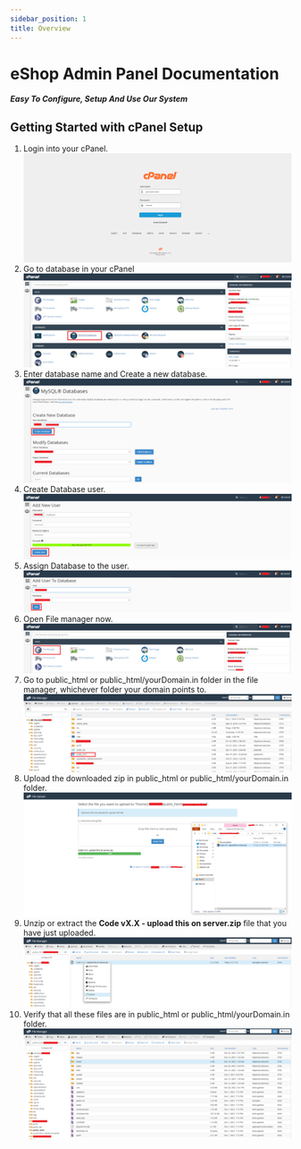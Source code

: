 ```yaml
---
sidebar_position: 1
title: Overview
---
```


# eShop Admin Panel Documentation

##### Easy To Configure, Setup And Use Our System

## Getting Started with cPanel Setup

1.  Login into your cPanel.
    ![cPanel Login](/img/web/cp-1.png)
2.  Go to database in your cPanel
    ![cPanel Database](/img/web/cp-2.png)
3.  Enter database name and Create a new database.
    ![Create Database](/img/web/cp-3.png)
4.  Create Database user.
    ![Create Database User](/img/web/cp-4.png)
5.  Assign Database to the user.
    ![Assign Database](/img/web/cp-5.png)
6.  Open File manager now.
    ![Open File Manager](/img/web/cp-6.png)
7.  Go to public_html or public_html/yourDomain.in folder in the file manager, whichever folder your domain points to.
    ![Navigate to Public HTML](/img/web/cp-7.png)
8.  Upload the downloaded zip in public_html or public_html/yourDomain.in folder.
    ![Upload Zip File](/img/web/cp-8.png)
9.  Unzip or extract the **Code vX.X - upload this on server.zip** file that you have just uploaded.
    ![Extract Zip File](/img/web/cp-9.png)
10. Verify that all these files are in public_html or public_html/yourDomain.in folder.
    ![Verify Files](/img/web/cp-10.png)

